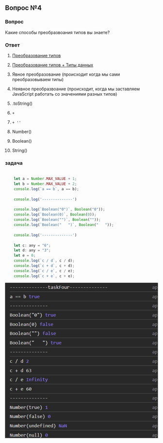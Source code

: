 ## Вопрос №4

### Вопрос

Какие способы преобразвоания типов вы знаете?

### Ответ

1) [Преобразование типов](https://learn.javascript.ru/type-conversions)
2) [Преобразование типов + Типы данных](https://doka-guide.vercel.app/js/typecasting/)

1) Явное преобразование (происходит когда мы сами преобразовываем типы)
2) Неявное преобразвоание (происходит, когда мы заставляем JavaScript работать со значениями разных типов)

1) .toString()
2) `+`
3) `+ ''`
4) Number()
5) Boolean()
6) String()

### задача

```javascript

    let a = Number.MAX_VALUE + 1;
    let b = Number.MAX_VALUE + 2;
    console.log(`a == b`, a == b);

    console.log('--------------')

    console.log(`Boolean("0")`, Boolean("0"));
    console.log(`Boolean(0)`, Boolean(0));
    console.log(`Boolean("")`, Boolean(""));
    console.log(`Boolean("   ")`, Boolean("   "));

    console.log('--------------')

    let c: any = "6";
    let d: any = "3";
    let e = 0; 
    console.log(`c / d`, c / d);
    console.log(`c + d`, c + d); 
    console.log(`c / e`, c / e);
    console.log(`c + e`, c + e);

```

![alt text](image-3.png)